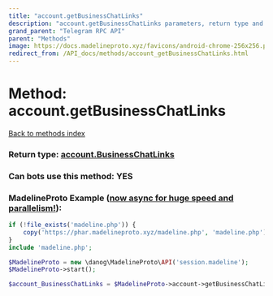 ```yaml
---
title: "account.getBusinessChatLinks"
description: "account.getBusinessChatLinks parameters, return type and example"
grand_parent: "Telegram RPC API"
parent: "Methods"
image: https://docs.madelineproto.xyz/favicons/android-chrome-256x256.png
redirect_from: /API_docs/methods/account_getBusinessChatLinks.html
---
```

# Method: account.getBusinessChatLinks
[Back to methods index](index.html)





### Return type: [account.BusinessChatLinks](/API_docs/types/account.BusinessChatLinks.html)

### Can bots use this method: **YES**


### MadelineProto Example ([now async for huge speed and parallelism!](https://docs.madelineproto.xyz/docs/ASYNC.html)):


```php
if (!file_exists('madeline.php')) {
    copy('https://phar.madelineproto.xyz/madeline.php', 'madeline.php');
}
include 'madeline.php';

$MadelineProto = new \danog\MadelineProto\API('session.madeline');
$MadelineProto->start();

$account_BusinessChatLinks = $MadelineProto->account->getBusinessChatLinks();
```

